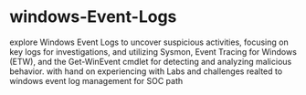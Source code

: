 # windows-Event-Logs
 explore Windows Event Logs to uncover suspicious activities, focusing on key logs for investigations, and utilizing Sysmon, Event Tracing for Windows (ETW), and the Get-WinEvent cmdlet for detecting and analyzing malicious behavior.
with hand on experiencing with Labs and challenges realted to windows event log management for SOC path
